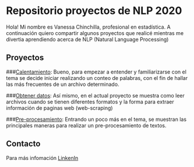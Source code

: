 # Repositorio proyectos de NLP 2020

Hola! Mi nombre es Vanessa Chinchilla, profesional en estadística. A continuación quiero compartir algunos proyectos que realicé mientras me divertia aprendiendo acerca de NLP (Natural Language Processing)

## Proyectos

###[Calentamiento](https://nbviewer.jupyter.org/github/VanessaChinchilla/NLP-Repositorio/blob/master/Taller1.4.ipynb):
Bueno, para empezar a entender y familiarizarse con el tema se decide iniciar realizando un conteo de palabras, con el fin de hallar las más frecuentes de un archivo determinado.

###[Obtener datos](https://nbviewer.jupyter.org/github/VanessaChinchilla/NLP-Repositorio/blob/master/Taller2.ipynb):
Así mismo, en el actual proyecto se muestra como leer archivos cuando se tienen diferentes formatos y la forma para extraer información de paginas web (web-scraping) 

###[Pre-procesamiento](https://nbviewer.jupyter.org/github/VanessaChinchilla/NLP-Repositorio/blob/master/Taller3.ipynb): 
Entrando un poco más en el tema, se muestran las principales maneras para realizar un pre-procesamiento de textos.


## Contacto
Para más infomación [LinkenIn](https://www.linkedin.com/in/yuly-vanessa-chinchilla-pardo-020735164/)
